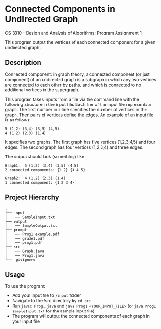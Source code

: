 # Connected Components in Undirected Graph
CS 3310 - Design and Analysis of Algorithms: Program Assignment 1

This program output the vertices of each connected component for a given undirected graph.

## Description
Connected component: in graph theory, a connected component (or just component) of an undirected graph is a subgraph in which any two vertices are connected to each other by paths, and which is connected to no additional vertices in the supergraph.

This program takes inputs from a file via the command line with the following structure in the input file. Each line of the input file represents a graph. The first number in a line specifies the number of vertices in the graph. Then pairs of vertices define the edges.
An example of an input file is as follows:
```
5 (1,2) (3,4) (3,5) (4,5)
4 (1,2) (2,3) (1,4)
```
It specifies two graphs. The first graph has five vertices (1,2,3,4,5) and four edges. The second graph has four vertices (1,2,3,4) and three edges.

The output should look (something) like:
```
Graph1:  5 (1,2) (3,4) (3,5) (4,5)
2 connected components: {1 2} {3 4 5}

Graph2:  4 (1,2) (2,3) (1,4)
1 connected component: {1 2 3 4}
```

## Project Hierarchy
```
.
├── input
│   └── SampleInput.txt
├── output
│   └── SampleOutput.txt
├── prompt
│   ├── Prog1 example.pdf
│   ├── grade1.pdf
│   └── prog1.pdf
├── src
│   ├── Graph.java
│   └── Prog1.java
└── .gitignore
```

## Usage
To use the program:

- Add your input file to `/input` folder
- Navigate to the /src directory by `cd src`
- Run `javac Prog1.java` and `java Prog1 <YOUR_INPUT_FILE>` (or `java Prog1 SampleInput.txt` for the sample input file)
- The program will output the connected components of each graph in your input file

